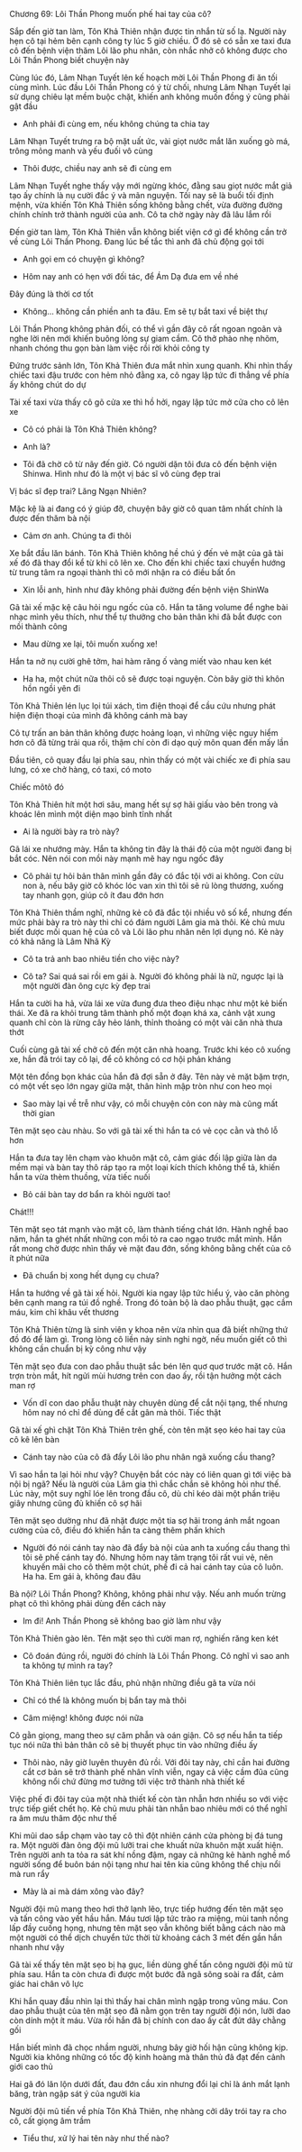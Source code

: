 




Chương 69: Lôi Thần Phong muốn phế hai tay của cô?

Sắp đến giờ tan làm, Tôn Khả Thiên nhận được tin nhắn từ số lạ. Người này hẹn cô tại hẻm bên cạnh công ty lúc 5 giờ chiều. Ở đó sẽ có sẵn xe taxi đưa cô đến bệnh viện thăm Lôi lão phu nhân, còn nhắc nhở cô không được cho Lôi Thần Phong biết chuyện này

Cùng lúc đó, Lâm Nhạn Tuyết lên kế hoạch mời Lôi Thần Phong đi ăn tối cùng mình. Lúc đầu Lôi Thần Phong có ý từ chối, nhưng Lâm Nhạn Tuyết lại sử dụng chiêu lạt mềm buộc chặt, khiến anh không muốn đồng ý cũng phải gật đầu

- Anh phải đi cùng em, nếu không chúng ta chia tay

Lâm Nhạn Tuyết trưng ra bộ mặt uất ức, vài giọt nước mắt lăn xuống gò má, trông mỏng manh và yếu đuối vô cùng

- Thôi được, chiều nay anh sẽ đi cùng em

Lâm Nhạn Tuyết nghe thấy vậy mới ngừng khóc, đằng sau giọt nước mắt giả tạo ấy chính là nụ cười đắc ý và mãn nguyện. Tối nay sẽ là buổi tối định mệnh, vừa khiến Tôn Khả Thiên sống không bằng chết, vừa đường đường chính chính trở thành người của anh. Cô ta chờ ngày này đã lâu lắm rồi

Đến giờ tan làm, Tôn Khả Thiên vẫn không biết viện cớ gì để không cần trở về cùng Lôi Thần Phong. Đang lúc bế tắc thì anh đã chủ động gọi tới

- Anh gọi em có chuyện gì không?

- Hôm nay anh có hẹn với đối tác, để Ám Dạ đưa em về nhé

Đây đúng là thời cơ tốt

- Không... không cần phiền anh ta đâu. Em sẽ tự bắt taxi về biệt thự

Lôi Thần Phong không phản đối, có thể vì gần đây cô rất ngoan ngoãn và nghe lời nên mới khiến buông lỏng sự giam cầm. Cô thở phào nhẹ nhõm, nhanh chóng thu gọn bàn làm việc rồi rời khỏi công ty

Đứng trước sảnh lớn, Tôn Khả Thiên đưa mắt nhìn xung quanh. Khi nhìn thấy chiếc taxi đậu trước con hẻm nhỏ đằng xa, cô ngay lập tức đi thẳng về phía ấy không chút do dự

Tài xế taxi vừa thấy cô gõ cửa xe thì hồ hởi, ngay lập tức mở cửa cho cô lên xe

- Cô có phải là Tôn Khả Thiên không?

- Anh là?

- Tôi đã chờ cô từ nãy đến giờ. Có người dặn tôi đưa cô đến bệnh viện Shinwa. Hình như đó là một vị bác sĩ vô cùng đẹp trai

Vị bác sĩ đẹp trai? Lăng Ngạn Nhiên?

Mặc kệ là ai đang có ý giúp đỡ, chuyện bây giờ cô quan tâm nhất chính là được đến thăm bà nội

- Cảm ơn anh. Chúng ta đi thôi

Xe bắt đầu lăn bánh. Tôn Khả Thiên không hề chú ý đến vẻ mặt của gã tài xế đó đã thay đổi kể từ khi cô lên xe. Cho đến khi chiếc taxi chuyển hướng từ trung tâm ra ngoại thành thì cô mới nhận ra có điều bất ổn

- Xin lỗi anh, hình như đây không phải đường đến bệnh viện ShinWa

Gã tài xế mặc kệ câu hỏi ngu ngốc của cô. Hắn ta tăng volume để nghe bài nhạc mình yêu thích, như thể tự thưởng cho bản thân khi đã bắt được con mồi thành công

- Mau dừng xe lại, tôi muốn xuống xe!

Hắn ta nở nụ cười ghê tởm, hai hàm răng ố vàng miết vào nhau ken két

- Ha ha, một chút nữa thôi cô sẽ được toại nguyện. Còn bây giờ thì khôn hồn ngồi yên đi

Tôn Khả Thiên lén lục lọi túi xách, tìm điện thoại để cầu cứu nhưng phát hiện điện thoại của mình đã không cánh mà bay

Cô tự trấn an bản thân không được hoảng loạn, vì những việc nguy hiểm hơn cô đã từng trải qua rồi, thậm chí còn đi dạo quỷ môn quan đến mấy lần

Đầu tiên, cô quay đầu lại phía sau, nhìn thấy có một vài chiếc xe đi phía sau lưng, có xe chở hàng, có taxi, có moto

Chiếc môtô đó

Tôn Khả Thiên hít một hơi sâu, mang hết sự sợ hãi giấu vào bên trong và khoác lên mình một diện mạo bình tĩnh nhất

- Ai là người bày ra trò này?

Gã lái xe nhướng mày. Hắn ta không tin đây là thái độ của một người đang bị bắt cóc. Nên nói con mồi này mạnh mẽ hay ngu ngốc đây

- Cô phải tự hỏi bản thân mình gần đây có đắc tội với ai không. Con cừu non à, nếu bây giờ cô khóc lóc van xin thì tôi sẽ rủ lòng thương, xuống tay nhanh gọn, giúp cô ít đau đớn hơn

Tôn Khả Thiên thầm nghĩ, những kẻ cô đã đắc tội nhiều vô số kể, nhưng đến mức phải bày ra trò này thì chỉ có đám người Lâm gia mà thôi. Kẻ chủ mưu biết được mối quan hệ của cô và Lôi lão phu nhân nên lợi dụng nó. Kẻ này có khả năng là Lâm Nhã Kỳ

- Cô ta trả anh bao nhiêu tiền cho việc này?

- Cô ta? Sai quá sai rồi em gái à. Người đó không phải là nữ, ngược lại là một người đàn ông cực kỳ đẹp trai

Hắn ta cười ha hả, vừa lái xe vừa đung đưa theo điệu nhạc như một kẻ biến thái. Xe đã ra khỏi trung tâm thành phố một đoạn khá xa, cảnh vật xung quanh chỉ còn là rừng cây hẻo lánh, thỉnh thoảng có một vài căn nhà thưa thớt

Cuối cùng gã tài xế chở cô đến một căn nhà hoang. Trước khi kéo cô xuống xe, hắn đã trói tay cô lại, để cô không có cơ hội phản kháng

Một tên đồng bọn khác của hắn đã đợi sẵn ở đây. Tên này vẻ mặt bặm trợn, có một vết sẹo lớn ngay giữa mặt, thân hình mập tròn như con heo mọi

- Sao mày lại về trễ như vậy, có mỗi chuyện cỏn con này mà cũng mất thời gian

Tên mặt sẹo càu nhàu. So với gã tài xế thì hắn ta có vẻ cọc cằn và thô lỗ hơn

Hắn ta đưa tay lên chạm vào khuôn mặt cô, cảm giác đối lập giữa làn da mềm mại và bàn tay thô ráp tạo ra một loại kích thích không thể tả, khiến hắn ta vừa thèm thuồng, vừa tiếc nuối

- Bỏ cái bàn tay dơ bẩn ra khỏi người tao!

Chát!!!

Tên mặt sẹo tát mạnh vào mặt cô, làm thành tiếng chát lớn. Hành nghề bao năm, hắn ta ghét nhất những con mồi tỏ ra cao ngạo trước mắt mình. Hắn rất mong chờ được nhìn thấy vẻ mặt đau đớn, sống không bằng chết của cô ít phút nữa

- Đã chuẩn bị xong hết dụng cụ chưa?

Hắn ta hướng về gã tài xế hỏi. Người kia ngay lập tức hiểu ý, vào căn phòng bên cạnh mang ra túi đồ nghề. Trong đó toàn bộ là dao phẫu thuật, gạc cầm máu, kim chỉ khâu vết thương

Tôn Khả Thiên từng là sinh viên y khoa nên vừa nhìn qua đã biết những thứ đồ đó để làm gì. Trong lòng cô liền nảy sinh nghi ngờ, nếu muốn giết cô thì không cần chuẩn bị kỳ công như vậy

Tên mặt sẹo đưa con dao phẫu thuật sắc bén lên quơ quơ trước mặt cô. Hắn trợn tròn mắt, hít ngửi mùi hương trên con dao ấy, rồi tận hưởng một cách man rợ

- Vốn dĩ con dao phẫu thuật này chuyên dùng để cắt nội tạng, thế nhưng hôm nay nó chỉ để dùng để cắt gân mà thôi. Tiếc thật

Gã tài xế ghì chặt Tôn Khả Thiên trên ghế, còn tên mặt sẹo kéo hai tay của cô kê lên bàn

- Cánh tay nào của cô đã đẩy Lôi lão phu nhân ngã xuống cầu thang?

Vì sao hắn ta lại hỏi như vậy? Chuyện bắt cóc này có liên quan gì tới việc bà nội bị ngã? Nếu là người của Lâm gia thì chắc chắn sẽ không hỏi như thế. Lúc này, một suy nghĩ lóe lên trong đầu cô, dù chỉ kéo dài một phần triệu giây nhưng cũng đủ khiến cô sợ hãi

Tên mặt sẹo dường như đã nhặt được một tia sợ hãi trong ánh mắt ngoan cường của cô, điều đó khiến hắn ta càng thêm phấn khích

- Người đó nói cánh tay nào đã đẩy bà nội của anh ta xuống cầu thang thì tôi sẽ phế cánh tay đó. Nhưng hôm nay tâm trạng tôi rất vui vẻ, nên khuyến mãi cho cô thêm một chút, phế đi cả hai cánh tay của cô luôn. Ha ha. Em gái à, không đau đâu

Bà nội? Lôi Thần Phong? Không, không phải như vậy. Nếu anh muốn trừng phạt cô thì không phải dùng đến cách này

- Im đi! Anh Thần Phong sẽ không bao giờ làm như vậy

Tôn Khả Thiên gào lên. Tên mặt sẹo thì cười man rợ, nghiến răng ken két

- Cô đoán đúng rồi, người đó chính là Lôi Thần Phong. Cô nghĩ vì sao anh ta không tự mình ra tay?

Tôn Khả Thiên liên tục lắc đầu, phủ nhận những điều gã ta vừa nói

- Chỉ có thể là không muốn bị bẩn tay mà thôi

- Câm miệng! không được nói nữa

Cô gằn giọng, mang theo sự căm phẫn và oán giận. Cô sợ nếu hắn ta tiếp tục nói nữa thì bản thân cô sẽ bị thuyết phục tin vào những điều ấy

- Thôi nào, nãy giờ luyên thuyên đủ rồi. Với đôi tay này, chỉ cần hai đường cắt cơ bản sẽ trở thành phế nhân vĩnh viễn, ngay cả việc cầm đũa cũng không nổi chứ đừng mơ tưởng tới việc trở thành nhà thiết kế

Việc phế đi đôi tay của một nhà thiết kế còn tàn nhẫn hơn nhiều so với việc trực tiếp giết chết họ. Kẻ chủ mưu phải tàn nhẫn bao nhiêu mới có thể nghĩ ra âm mưu thâm độc như thế

Khi mũi dao sắp chạm vào tay cô thì đột nhiên cánh cửa phòng bị đá tung ra. Một người đàn ông đội mũ lưỡi trai che khuất nửa khuôn mặt xuất hiện. Trên người anh ta tỏa ra sát khí nồng đậm, ngay cả những kẻ hành nghề mổ người sống để buôn bán nội tạng như hai tên kia cũng không thể chịu nổi mà run rẩy

- Mày là ai mà dám xông vào đây?

Người đội mũ mang theo hơi thở lạnh lẽo, trực tiếp hướng đến tên mặt sẹo và tấn công vào yết hầu hắn. Máu tươi lập tức trào ra miệng, mùi tanh nồng lấp đầy cuống họng, nhưng tên mặt sẹo vẫn không biết bằng cách nào mà một người có thể dịch chuyển tức thời từ khoảng cách 3 mét đến gần hắn nhanh như vậy

Gã tài xế thấy tên mặt sẹo bị hạ gục, liền dùng ghế tấn công người đội mũ từ phía sau. Hắn ta còn chưa đi được một bước đã ngã sõng soài ra đất, cảm giác hai chân vô lực

Khi hắn quay đầu nhìn lại thì thấy hai chân mình ngập trong vũng máu. Con dao phẫu thuật của tên mặt sẹo đã nằm gọn trên tay người đội nón, lưỡi dao còn dính một ít máu. Vừa rồi hắn đã bị chính con dao ấy cắt đứt dây chằng gối

Hắn biết mình đã chọc nhầm người, nhưng bây giờ hối hận cũng không kịp. Người kia không những có tốc độ kinh hoàng mà thân thủ đã đạt đến cảnh giới cao thủ

Hai gã đó lăn lộn dưới đất, đau đớn cầu xin nhưng đổi lại chỉ là ánh mắt lạnh băng, tràn ngập sát ý của người kia

Người đội mũ tiến về phía Tôn Khả Thiên, nhẹ nhàng cởi dây trói tay ra cho cô, cất giọng âm trầm

- Tiểu thư, xử lý hai tên này như thế nào?




